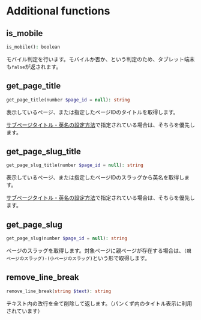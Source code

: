 # Additional functions

## is_mobile

```php
is_mobile(): boolean
```

モバイル判定を行います。モバイルか否か、という判定のため、タブレット端末も`false`が返されます。


## get_page_title

```php
get_page_title(number $page_id = null): string
```

表示しているページ、または指定したページIDのタイトルを取得します。

[サブページタイトル・英名の設定方法](/en/wordpress/howto/title.md)で指定されている場合は、そちらを優先します。


## get_page_slug_title

```php
get_page_slug_title(number $page_id = null): string
```

表示しているページ、または指定したページIDのスラッグから英名を取得します。

[サブページタイトル・英名の設定方法](/en/wordpress/howto/title.md)で指定されている場合は、そちらを優先します。


## get_page_slug

```php
get_page_slug(number $page_id = null): string
```

ページのスラッグを取得します。対象ページに親ページが存在する場合は、`(親ページのスラッグ)-(小ページのスラッグ)`という形で取得します。


## remove_line_break

```php
remove_line_break(string $text): string
```

テキスト内の改行を全て削除して返します。（パンくず内のタイトル表示に利用されています）